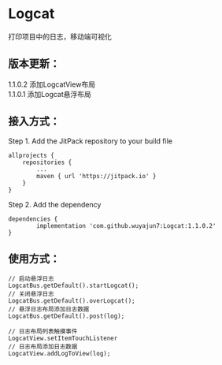 # Logcat
打印项目中的日志，移动端可视化

## 版本更新：  
1.1.0.2 添加LogcatView布局  
1.1.0.1 添加Logcat悬浮布局  

## 接入方式：

Step 1. Add the JitPack repository to your build file

	allprojects {
		repositories {
			...
			maven { url 'https://jitpack.io' }
		}
	}
    
Step 2. Add the dependency

	dependencies {
	        implementation 'com.github.wuyajun7:Logcat:1.1.0.2'
	}

## 使用方式：

```
// 启动悬浮日志  
LogcatBus.getDefault().startLogcat();  
// 关闭悬浮日志  
LogcatBus.getDefault().overLogcat();  
// 悬浮日志布局添加日志数据  
LogcatBus.getDefault().post(log);  
    
// 日志布局列表触摸事件  
LogcatView.setItemTouchListener  
// 日志布局添加日志数据  
LogcatView.addLogToView(log);  
```
